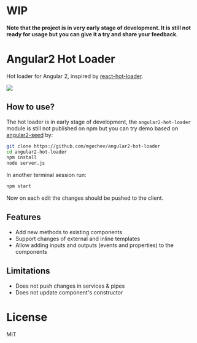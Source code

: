 # WIP

**Note that the project is in very early stage of development. It is still not ready for usage but you can give it a try and share your feedback.**

# Angular2 Hot Loader

Hot loader for Angular 2, inspired by [react-hot-loader](https://github.com/gaearon/react-hot-loader).

[![](http://s12.postimg.org/49uakspe5/Screen_Shot_2015_10_26_at_01_50_48.png)](https://www.youtube.com/watch?v=S9pKbi3WrCM)

## How to use?

The hot loader is in early stage of development, the `angular2-hot-loader` module is still not published on npm but you can try demo based on [angular2-seed](https://github.com/mgechev/angular2-seed) by:

```bash
git clone https://github.com/mgechev/angular2-hot-loader
cd angular2-hot-loader
npm install
node server.js
```

In another terminal session run:

```bash
npm start
```

Now on each edit the changes should be pushed to the client.

## Features

- Add new methods to existing components
- Support changes of external and inline templates
- Allow adding inputs and outputs (events and properties) to the components

## Limitations

- Does not push changes in services & pipes
- Does not update component's constructor

# License

MIT

